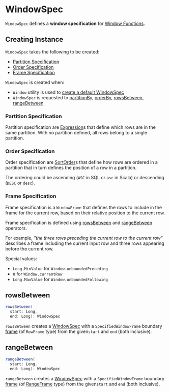 # WindowSpec

`WindowSpec` defines a **window specification** for [Window Functions](index.md).

## Creating Instance

`WindowSpec` takes the following to be created:

* [Partition Specification](#partitionSpec)
* [Order Specification](#orderSpec)
* [Frame Specification](#frame)

`WindowSpec` is created when:

* `Window` utility is used to [create a default WindowSpec](Window.md#spec)
* `WindowSpec` is requested to [partitionBy](WindowSpec.md#partitionBy), [orderBy](WindowSpec.md#orderBy), [rowsBetween](WindowSpec.md#rowsBetween), [rangeBetween](WindowSpec.md#rangeBetween)

### <span id="partitionSpec"> Partition Specification

Partition specification are [Expression](../expressions/Expression.md)s that define which rows are in the same partition. With no partition defined, all rows belong to a single partition.

### <span id="orderSpec"> Order Specification

Order specification are [SortOrder](../expressions/SortOrder.md)s that define how rows are ordered in a partition that in turn defines the position of a row in a partition.

The ordering could be ascending (`ASC` in SQL or `asc` in Scala) or descending (`DESC` or `desc`).

### <span id="frame"> Frame Specification

Frame specification is a `WindowFrame` that defines the rows to include in the frame for the current row, based on their relative position to the current row.

Frame specification is defined using [rowsBetween](#rowsBetween) and [rangeBetween](#rangeBetween) operators.

For example, _"the three rows preceding the current row to the current row"_ describes a frame including the current input row and three rows appearing before the current row.

Special values:

* `Long.MinValue` for `Window.unboundedPreceding`
* `0` for `Window.currentRow`
* `Long.MaxValue` for `Window.unboundedFollowing`

## <span id="rowsBetween"> rowsBetween

```scala
rowsBetween(
  start: Long,
  end: Long): WindowSpec
```

`rowsBetween` creates a [WindowSpec](#creating-instance) with a `SpecifiedWindowFrame` boundary [frame](#frame) (of `RowFrame` type) from the given`start` and `end` (both inclusive).

## <span id="rangeBetween"> rangeBetween

```scala
rangeBetween(
  start: Long,
  end: Long): WindowSpec
```

`rangeBetween` creates a [WindowSpec](#creating-instance) with a `SpecifiedWindowFrame` boundary [frame](#frame) (of [RangeFrame](RangeFrame.md) type) from the given`start` and `end` (both inclusive).
